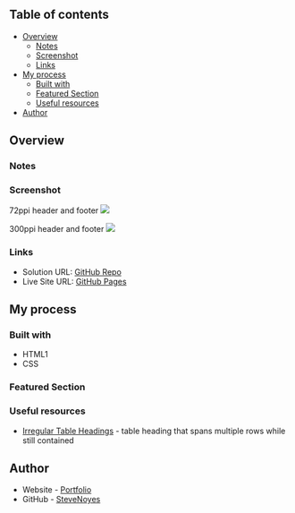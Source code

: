 ## Table of contents

- [Overview](#overview)
  - [Notes](#notes)
  - [Screenshot](#screenshot)
  - [Links](#links)
- [My process](#my-process)
  - [Built with](#built-with)
  - [Featured Section](#featured-section)
  - [Useful resources](#useful-resources)
- [Author](#author)

## Overview

### Notes

### Screenshot

72ppi header and footer
![](./screenshot.jpg)

300ppi header and footer
![](./screenshot.jpg)

### Links

- Solution URL: [GitHub Repo](https://your-solution-url.com)
- Live Site URL: [GitHub Pages](https://pages.github.com/)

## My process

### Built with

- HTML1
- CSS 

### Featured Section

### Useful resources

- [Irregular Table Headings](https://www.w3.org/WAI/tutorials/tables/irregular/) - table heading that spans multiple rows while still contained

## Author

- Website - [Portfolio](https://www.stevenmnoyes.com)
- GitHub - [SteveNoyes](https://github.com/SteveNoyes)